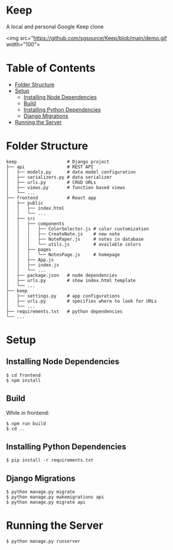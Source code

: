 Keep
====
A local and personal Google Keep clone

<img src="https://github.com/sgsource/Keep/blob/main/demo.gif width="100">

Table of Contents
=================

<!--ts-->
  * [Folder Structure](#folder-structure)
  * [Setup](#setup)
    * [Installing Node Dependencies](#installing-node-dependencies)
    * [Build](#build)
    * [Installing Python Dependencies](#installing-python-dependencies)
    * [Django Migrations](#django-migrations)
  * [Running the Server](#running-the-server)
<!--te-->

Folder Structure
================
```
keep                   # Django project
├── api                # REST API
│   ├── models.py      # data model configuration
│   ├── serializers.py # data serializer
│   ├── urls.py        # CRUD URLs
│   ├── views.py       # function based views
│   └── ...
├── frontend           # React app
│   ├── public
│   │   ├── index.html
│   │   └── ...
│   ├── src
│   │   ├── components
│   │   │   ├── ColorSelector.js # color customization
│   │   │   ├── CreateNote.js    # new note
│   │   │   ├── NotePaper.js     # notes in database
│   │   │   └── utils.js         # available colors
│   │   ├── pages
│   │   │   └── NotesPage.js     # homepage
│   │   ├── App.js
│   │   ├── index.js
│   │   └── ...
│   ├── package.json   # node dependencies
│   ├── urls.py        # show index.html template
│   └── ...
├── keep
│   ├── settings.py    # app configurations
│   ├── urls.py        # specifies where to look for URLs
│   └── ...
├── requirements.txt   # python dependencies
└── ...
```

Setup
=====

Installing Node Dependencies
----------------------------

```
$ cd frontend
$ npm install
```

Build
-----

While in frontend:
```
$ npm run build
$ cd ..
```

Installing Python Dependencies
------------------------------

```
$ pip install -r requirements.txt
```

Django Migrations
-----------------

```
$ python manage.py migrate
$ python manage.py makemigrations api
$ python manage.py migrate api
```

Running the Server
==================

```
$ python manage.py runserver
```
